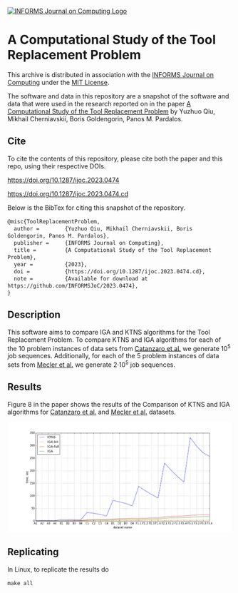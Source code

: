 [![INFORMS Journal on Computing Logo](https://INFORMSJoC.github.io/logos/INFORMS_Journal_on_Computing_Header.jpg)](https://pubsonline.informs.org/journal/ijoc)

# A Computational Study of the Tool Replacement Problem

This archive is distributed in association with the [INFORMS Journal on
Computing](https://pubsonline.informs.org/journal/ijoc) under the [MIT License](LICENSE).

The software and data in this repository are a snapshot of the software and data
that were used in the research reported on in the paper 
[A Computational Study of the Tool Replacement Problem](https://doi.org/10.1287/ijoc.2023.0474) by Yuzhuo Qiu, Mikhail Cherniavskii, Boris Goldengorin, Panos M. Pardalos.  

## Cite

To cite the contents of this repository, please cite both the paper and this repo, using their respective DOIs.

https://doi.org/10.1287/ijoc.2023.0474

https://doi.org/10.1287/ijoc.2023.0474.cd

Below is the BibTex for citing this snapshot of the repository.

```
@misc{ToolReplacementProblem,
  author =        {Yuzhuo Qiu, Mikhail Cherniavskii, Boris Goldengorin, Panos M. Pardalos},
  publisher =     {INFORMS Journal on Computing},
  title =         {A Computational Study of the Tool Replacement Problem},
  year =          {2023},
  doi =           {https://doi.org/10.1287/ijoc.2023.0474.cd},
  note =          {Available for download at https://github.com/INFORMSJoC/2023.0474},
} 
```

## Description

This software aims to compare IGA and KTNS algorithms for the Tool Replacement Problem.
To compare KTNS and IGA algorithms for each of the 10 problem instances of data sets
from [Catanzaro et al.](https://doi.org/10.1016/j.ejor.2015.02.018) we generate 10<sup>5</sup> job sequences. Additionally, for each of the 5
problem instances of data sets from [Mecler et al.](https://doi.org/10.1016/j.cor.2020.105153) we generate 2·10<sup>5</sup> job sequences.
## Results

Figure 8 in the paper shows the results of the Comparison of KTNS and IGA algorithms for [Catanzaro et al.](https://doi.org/10.1016/j.ejor.2015.02.018) and [Mecler et al.](https://doi.org/10.1016/j.cor.2020.105153) datasets.

![Figure 1](results/results.png)

## Replicating

In Linux, to replicate the results do

```
make all
```
